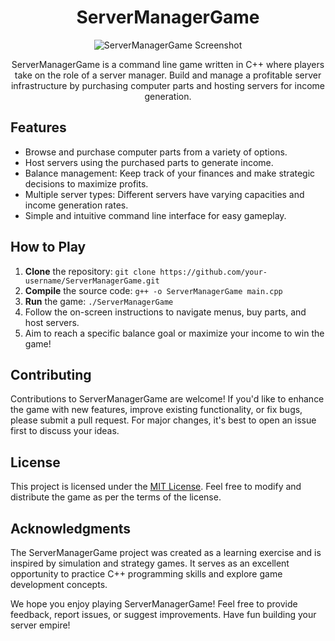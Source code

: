 <h1 align="center">ServerManagerGame</h1>

<p align="center">
  <img src="game_screenshot.png" alt="ServerManagerGame Screenshot">
</p>

<p align="center">ServerManagerGame is a command line game written in C++ where players take on the role of a server manager. Build and manage a profitable server infrastructure by purchasing computer parts and hosting servers for income generation.</p>

## Features

- Browse and purchase computer parts from a variety of options.
- Host servers using the purchased parts to generate income.
- Balance management: Keep track of your finances and make strategic decisions to maximize profits.
- Multiple server types: Different servers have varying capacities and income generation rates.
- Simple and intuitive command line interface for easy gameplay.

## How to Play

1. **Clone** the repository: `git clone https://github.com/your-username/ServerManagerGame.git`
2. **Compile** the source code: `g++ -o ServerManagerGame main.cpp`
3. **Run** the game: `./ServerManagerGame`
4. Follow the on-screen instructions to navigate menus, buy parts, and host servers.
5. Aim to reach a specific balance goal or maximize your income to win the game!

## Contributing

Contributions to ServerManagerGame are welcome! If you'd like to enhance the game with new features, improve existing functionality, or fix bugs, please submit a pull request. For major changes, it's best to open an issue first to discuss your ideas.

## License

This project is licensed under the [MIT License](LICENSE). Feel free to modify and distribute the game as per the terms of the license.

## Acknowledgments

The ServerManagerGame project was created as a learning exercise and is inspired by simulation and strategy games. It serves as an excellent opportunity to practice C++ programming skills and explore game development concepts.

We hope you enjoy playing ServerManagerGame! Feel free to provide feedback, report issues, or suggest improvements. Have fun building your server empire!


